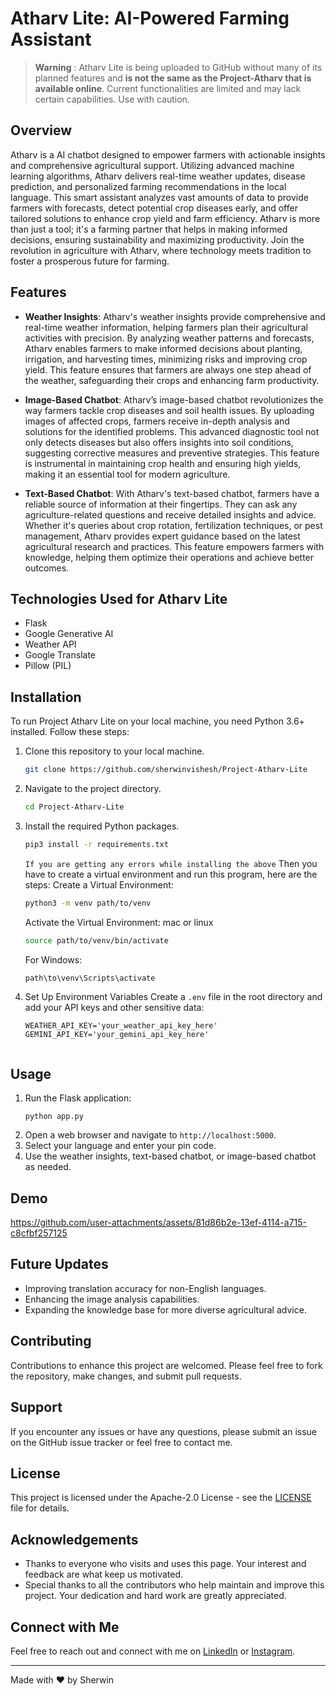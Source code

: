 
# Atharv Lite: AI-Powered Farming Assistant


> **Warning** : Atharv Lite is being uploaded to GitHub without many of its planned features and **is not the same as the Project-Atharv that is available online**. Current functionalities are limited and may lack certain capabilities. Use with caution.

## Overview

Atharv is a AI chatbot designed to empower farmers with actionable insights and comprehensive agricultural support. Utilizing advanced machine learning algorithms, Atharv delivers real-time weather updates, disease prediction, and personalized farming recommendations in the local language. This smart assistant analyzes vast amounts of data to provide farmers with forecasts, detect potential crop diseases early, and offer tailored solutions to enhance crop yield and farm efficiency. Atharv is more than just a tool; it's a farming partner that helps in making informed decisions, ensuring sustainability and maximizing productivity. Join the revolution in agriculture with Atharv, where technology meets tradition to foster a prosperous future for farming.

## Features

- **Weather Insights**:  Atharv's weather insights provide comprehensive and real-time weather information, helping farmers plan their agricultural activities with precision. By analyzing weather patterns and forecasts, Atharv enables farmers to make informed decisions about planting, irrigation, and harvesting times, minimizing risks and improving crop yield. This feature ensures that farmers are always one step ahead of the weather, safeguarding their crops and enhancing farm productivity.
  
- **Image-Based Chatbot**: Atharv’s image-based chatbot revolutionizes the way farmers tackle crop diseases and soil health issues. By uploading images of affected crops, farmers receive in-depth analysis and solutions for the identified problems. This advanced diagnostic tool not only detects diseases but also offers insights into soil conditions, suggesting corrective measures and preventive strategies. This feature is instrumental in maintaining crop health and ensuring high yields, making it an essential tool for modern agriculture.
  
- **Text-Based Chatbot**: With Atharv's text-based chatbot, farmers have a reliable source of information at their fingertips. They can ask any agriculture-related questions and receive detailed insights and advice. Whether it's queries about crop rotation, fertilization techniques, or pest management, Atharv provides expert guidance based on the latest agricultural research and practices. This feature empowers farmers with knowledge, helping them optimize their operations and achieve better outcomes.
  

## Technologies Used for Atharv Lite

- Flask
- Google Generative AI
- Weather API
- Google Translate
- Pillow (PIL)

## Installation

To run Project Atharv Lite on your local machine, you need Python 3.6+ installed. Follow these steps:

1. Clone this repository to your local machine.
    ```bash
    git clone https://github.com/sherwinvishesh/Project-Atharv-Lite
    ```
2. Navigate to the project directory.
    ```bash
    cd Project-Atharv-Lite
    ```
3. Install the required Python packages.
    ```bash
    pip3 install -r requirements.txt

    ```
    `If you are getting any errors while installing the above`
    Then you have to create a virtual environment and run this program, here are the steps:
    Create a Virtual Environment:
    ```bash
    python3 -m venv path/to/venv
    ```
    Activate the Virtual Environment:
    mac or linux 
    ```bash
    source path/to/venv/bin/activate
    ```
    For Windows:
    ```bash
    path\to\venv\Scripts\activate
    ```

4. Set Up Environment Variables
   Create a `.env` file in the root directory and add your API keys and other sensitive data:
   ```plaintext
   WEATHER_API_KEY='your_weather_api_key_here'
   GEMINI_API_KEY='your_gemini_api_key_here'
  
   ```


## Usage

1. Run the Flask application:
   ```
   python app.py
   ```
2. Open a web browser and navigate to `http://localhost:5000`.
3. Select your language and enter your pin code.
4. Use the weather insights, text-based chatbot, or image-based chatbot as needed.

## Demo



https://github.com/user-attachments/assets/81d86b2e-13ef-4114-a715-c8cfbf257125



## Future Updates

- Improving translation accuracy for non-English languages.
- Enhancing the image analysis capabilities.
- Expanding the knowledge base for more diverse agricultural advice.

## Contributing

Contributions to enhance this project are welcomed. Please feel free to fork the repository, make changes, and submit pull requests.

## Support 
If you encounter any issues or have any questions, please submit an issue on the GitHub issue tracker or feel free to contact me.

## License

This project is licensed under the Apache-2.0 License - see the [LICENSE](LICENSE) file for details.



## Acknowledgements

- Thanks to everyone who visits and uses this page. Your interest and feedback are what keep us motivated.
- Special thanks to all the contributors who help maintain and improve this project. Your dedication and hard work are greatly appreciated.

## Connect with Me

Feel free to reach out and connect with me on [LinkedIn](https://www.linkedin.com/in/sherwinvishesh) or [Instagram](https://www.instagram.com/sherwinvishesh/).


---

Made with ❤️ by Sherwin
